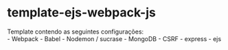 # template-ejs-webpack-js
Template contendo as seguintes configurações:\
    - Webpack
    - Babel
    - Nodemon / sucrase
    - MongoDB
    - CSRF
    - express
    - ejs

